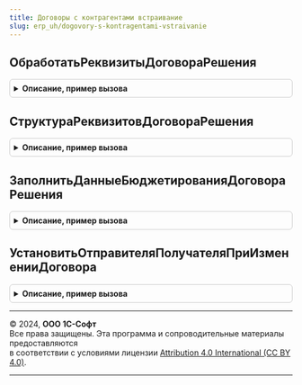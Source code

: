 ```yaml
---
title: Договоры с контрагентами встраивание
slug: erp_uh/dogovory-s-kontragentami-vstraivanie
---
```



## ОбработатьРеквизитыДоговораРешения
<details style="margin: 1em 0; padding: 0.5em; border: 1px solid #ccc; border-radius: 6px;">

<summary style="font-weight: bold; cursor: pointer;">Описание, пример вызова</summary>

```bsl

// Процедура рассчитывает некоторые реквизиты договора
Процедура ОбработатьРеквизитыДоговораРешения(РеквизитыДоговора, СтруктураРеквизитов) Экспорт
```

Пример вызова
```bsl
ДоговорыСКонтрагентамиВстраивание.ОбработатьРеквизитыДоговораРешения(РеквизитыДоговора, СтруктураРеквизитов) 
```
</details>

## СтруктураРеквизитовДоговораРешения
<details style="margin: 1em 0; padding: 0.5em; border: 1px solid #ccc; border-radius: 6px;">

<summary style="font-weight: bold; cursor: pointer;">Описание, пример вызова</summary>

```bsl

//Процедура изменяет структуру реквизитов договора в связи с особенностями решения
Процедура СтруктураРеквизитовДоговораРешения(СтруктураРеквизитов, ДоговорТип, ВидОперацииУХ) Экспорт
```

Пример вызова
```bsl
ДоговорыСКонтрагентамиВстраивание.СтруктураРеквизитовДоговораРешения(СтруктураРеквизитов, ДоговорТип, ВидОперацииУХ) 
```
</details>

## ЗаполнитьДанныеБюджетированияДоговораРешения
<details style="margin: 1em 0; padding: 0.5em; border: 1px solid #ccc; border-radius: 6px;">

<summary style="font-weight: bold; cursor: pointer;">Описание, пример вызова</summary>

```bsl

// Процедура заполняет данные бюджетирования для договоров решения
Процедура ЗаполнитьДанныеБюджетированияДоговораРешения(Договор, ВидБюджета, ДанныеБюджетирования) Экспорт
```

Пример вызова
```bsl
ДоговорыСКонтрагентамиВстраивание.ЗаполнитьДанныеБюджетированияДоговораРешения(Договор, ВидБюджета, ДанныеБюджетирования) 
```
</details>

## УстановитьОтправителяПолучателяПриИзмененииДоговора
<details style="margin: 1em 0; padding: 0.5em; border: 1px solid #ccc; border-radius: 6px;">

<summary style="font-weight: bold; cursor: pointer;">Описание, пример вызова</summary>

```bsl

// Процедура устанавливает  Организация-ОрганизацияПолучатель-ОрганизацияОтправитель
Процедура УстановитьОтправителяПолучателяПриИзмененииДоговора(ОбъектЗаявка, РеквизитыЗаявки, Договор, РеквизитыДоговора) Экспорт
```

Пример вызова
```bsl
ДоговорыСКонтрагентамиВстраивание.УстановитьОтправителяПолучателяПриИзмененииДоговора(ОбъектЗаявка, РеквизитыЗаявки, Договор, РеквизитыДоговора) 
```
</details>

---

© 2024, **ООО 1С-Софт**  
Все права защищены. Эта программа и сопроводительные материалы предоставляются  
в соответствии с условиями лицензии [Attribution 4.0 International (CC BY 4.0)](https://creativecommons.org/licenses/by/4.0/legalcode).

---
